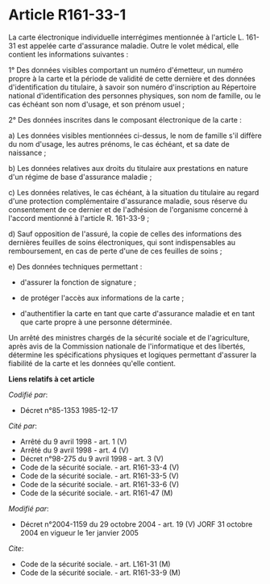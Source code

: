 # Article R161-33-1

La carte électronique individuelle interrégimes mentionnée à l'article L. 161-31 est appelée carte d'assurance maladie. Outre
le volet médical, elle contient les informations suivantes :

1° Des données visibles comportant un numéro d'émetteur, un numéro propre à la carte et la période de validité de cette
dernière et des données d'identification du titulaire, à savoir son numéro d'inscription au Répertoire national
d'identification des personnes physiques, son nom de famille, ou le cas échéant son nom d'usage, et son prénom usuel ;

2° Des données inscrites dans le composant électronique de la carte :

a) Les données visibles mentionnées ci-dessus, le nom de famille s'il diffère du nom d'usage, les autres prénoms, le cas
échéant, et sa date de naissance ;

b) Les données relatives aux droits du titulaire aux prestations en nature d'un régime de base d'assurance maladie ;

c) Les données relatives, le cas échéant, à la situation du titulaire au regard d'une protection complémentaire d'assurance
maladie, sous réserve du consentement de ce dernier et de l'adhésion de l'organisme concerné à l'accord mentionné à l'article
R. 161-33-9 ;

d) Sauf opposition de l'assuré, la copie de celles des informations des dernières feuilles de soins électroniques, qui sont
indispensables au remboursement, en cas de perte d'une de ces feuilles de soins ;

e) Des données techniques permettant :

- d'assurer la fonction de signature ;

- de protéger l'accès aux informations de la carte ;

- d'authentifier la carte en tant que carte d'assurance maladie et en tant que carte propre à une personne déterminée.

Un arrêté des ministres chargés de la sécurité sociale et de l'agriculture, après avis de la Commission nationale de
l'informatique et des libertés, détermine les spécifications physiques et logiques permettant d'assurer la fiabilité de la
carte et les données qu'elle contient.

**Liens relatifs à cet article**

_Codifié par_:

  - Décret n°85-1353 1985-12-17

_Cité par_:

  - Arrêté du 9 avril 1998 - art. 1 (V)
  - Arrêté du 9 avril 1998 - art. 4 (V)
  - Décret n°98-275 du 9 avril 1998 - art. 3 (V)
  - Code de la sécurité sociale. - art. R161-33-4 (V)
  - Code de la sécurité sociale. - art. R161-33-5 (V)
  - Code de la sécurité sociale. - art. R161-33-6 (V)
  - Code de la sécurité sociale. - art. R161-47 (M)

_Modifié par_:

  - Décret n°2004-1159 du 29 octobre 2004 - art. 19 (V) JORF 31 octobre 2004 en vigueur le 1er janvier 2005

_Cite_:

  - Code de la sécurité sociale. - art. L161-31 (M)
  - Code de la sécurité sociale. - art. R161-33-9 (M)
